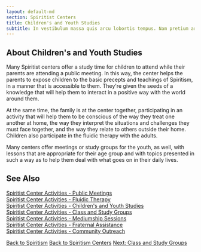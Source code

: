 ```yaml
---
layout: default-md
section: Spiritist Centers
title: Children's and Youth Studies
subtitle: In vestibulum massa quis arcu lobortis tempus. Nam pretium arcu in odio vulputate luctus.
---
```


## About Children's and Youth Studies

Many Spiritist centers offer a study time for children to attend while their parents are attending a public meeting. In this way, the center helps the parents to expose children to the basic precepts and teachings of Spiritism, in a manner that is accessible to them. They're given the seeds of a knowledge that will help them to interact in a positive way with the world around them.

At the same time, the family is at the center together, participating in an activity that will help them to be conscious of the way they treat one another at home, the way they interpret the situations and challenges they must face together, and the way they relate to others outside their home. Children also participate in the fluidic therapy with the adults.

Many centers offer meetings or study groups for the youth, as well, with lessons that are appropriate for their age group and with topics presented in such a way as to help them deal with what goes on in their daily lives.  


## See Also
[Spiritist Center Activities - Public Meetings](public-meetings)  
[Spiritist Center Activities - Fluidic Therapy](fluidic-therapy)  
[Spiritist Center Activities - Children's and Youth Studies](children-youth-studies)  
[Spiritist Center Activities - Class and Study Groups](study-groups)  
[Spiritist Center Activities - Mediumship Sessions](mediumship-sessions)  
[Spiritist Center Activities - Fraternal Assistance](fraternal-assistance)  
[Spiritist Center Activities - Community Outreach](community-outreach) 


<a href="/spiritism" class="button">Back to Spiritism</a>
<a href="/spiritism/centers" class="button">Back to Spiritism Centers</a>
<a href="study-groups" class="button">Next: Class and Study Groups</a>